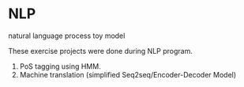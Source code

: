 # NLP
natural language process toy model

These exercise projects were done during NLP program.

1. PoS tagging using HMM.
2. Machine translation (simplified Seq2seq/Encoder-Decoder Model)
